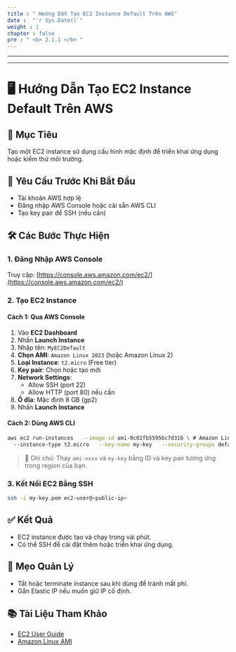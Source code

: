 ```yaml
---
title : " Hướng Dẫn Tạo EC2 Instance Default Trên AWS"
date :  "`r Sys.Date()`" 
weight : 1 
chapter : false
pre : " <b> 2.1.1 </b> "
---
```


---

---

# 🖥️ Hướng Dẫn Tạo EC2 Instance Default Trên AWS

## 📌 Mục Tiêu
Tạo một EC2 instance sử dụng cấu hình mặc định để triển khai ứng dụng hoặc kiểm thử môi trường.

## 🧰 Yêu Cầu Trước Khi Bắt Đầu
- Tài khoản AWS hợp lệ
- Đăng nhập AWS Console hoặc cài sẵn AWS CLI
- Tạo key pair để SSH (nếu cần)

## 🛠️ Các Bước Thực Hiện

### 1. Đăng Nhập AWS Console
Truy cập: [https://console.aws.amazon.com/ec2/](https://console.aws.amazon.com/ec2/)

### 2. Tạo EC2 Instance

#### Cách 1: Qua AWS Console
1. Vào **EC2 Dashboard**
2. Nhấn **Launch Instance**
3. Nhập tên: `MyEC2Default`
4. **Chọn AMI**: `Amazon Linux 2023` (hoặc Amazon Linux 2)
5. **Loại Instance**: `t2.micro` (Free tier)
6. **Key pair**: Chọn hoặc tạo mới
7. **Network Settings**:
   - Allow SSH (port 22)
   - Allow HTTP (port 80) nếu cần
8. **Ổ đĩa**: Mặc định 8 GB (gp2)
9. Nhấn **Launch Instance**

#### Cách 2: Dùng AWS CLI
```bash
aws ec2 run-instances   --image-id ami-0c02fb55956c7d316 \ # Amazon Linux 2 (us-east-1)
  --instance-type t2.micro   --key-name my-key   --security-groups default   --tag-specifications 'ResourceType=instance,Tags=[{Key=Name,Value=MyEC2Default}]'
```

> 📝 Ghi chú: Thay `ami-xxxx` và `my-key` bằng ID và key pair tương ứng trong region của bạn.

### 3. Kết Nối EC2 Bằng SSH
```bash
ssh -i my-key.pem ec2-user@<public-ip>
```

## ✅ Kết Quả
- EC2 instance được tạo và chạy trong vài phút.
- Có thể SSH để cài đặt thêm hoặc triển khai ứng dụng.

## 🧹 Mẹo Quản Lý
- Tắt hoặc terminate instance sau khi dùng để tránh mất phí.
- Gắn Elastic IP nếu muốn giữ IP cố định.

## 📚 Tài Liệu Tham Khảo
- [EC2 User Guide](https://docs.aws.amazon.com/ec2/index.html)
- [Amazon Linux AMI](https://aws.amazon.com/amazon-linux-ami/)
